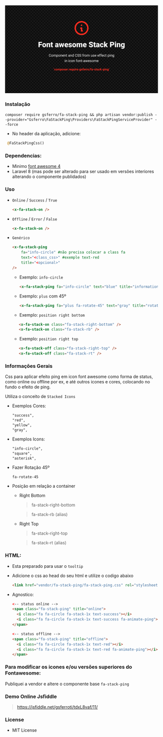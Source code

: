 ![Logo](logo.png)

### Instalação

```composer 
composer require gsferro/fa-stack-ping && php artisan vendor:publish --provider="Gsferro\FaStackPing\Providers\FaStackPingServiceProvider" --force
```

- No header da aplicação, adicione:
```php
 @FaStackPingCss()
```

### Dependencias:

- Minimo [font awesome 4](https://fontawesome.com/v4/)
- Laravel 8 (mas pode ser alterado para ser usado em versões interiores alterando o componente publidados)


### Uso

- `Online` / `Success` / `True`
    ```html
    <x-fa-stack-on />
    ```

- `Offline` / `Error` / `False`
    ```html
    <x-fa-stack-on />
    ```
  
- `Genérico`
    ```html
    <x-fa-stack-ping 
        fa="info-circle" #não precisa colocar a class fa
        text="<class_css>" #exemple text-red 
        title="<opcional>" 
    />
    ```
    - Exemplo: `info-circle`
        ```html
        <x-fa-stack-ping fa="info-circle" text="blue" title="information" />
        ```
    - Exemplo: `plus` com 45º
        ```html
        <x-fa-stack-ping fa="plus fa-rotate-45" text="gray" title="rotate" />
        ```
    - Exemplo: `position right bottom`
     ```html
        <x-fa-stack-on class="fa-stack-right-bottom" />
        <x-fa-stack-on class="fa-stack-rb" />
    ```
    - Exemplo: `position right top`
     ```html
        <x-fa-stack-off class="fa-stack-right-top" />
        <x-fa-stack-off class="fa-stack-rt" />
    ```
### Informações Gerais

Css para aplicar efeito ping em icon font awesome como forma de status, como online ou offline por ex, e até outros icones e cores, colocando no fundo o efeito de ping.

Utiliza o conceito de `Stacked Icons`

- Exemplos Cores:

    ```text
    "success",
    "red",     
    "yellow",  
    "gray",
    ```

- Exemplos Icons:

    ```text
    "info-circle",
    "square",
    "asterisk",
    ```

- Fazer Rotação 45º

    ```text
    fa-rotate-45
    ```
- Posição em relação a container
  - Right Bottom
    > fa-stack-right-bottom
    
    > fa-stack-rb (alias)
  
  - Right Top
    > fa-stack-right-top
    
    > fa-stack-rt (alias)

### HTML:

- Esta preparado para usar o `tooltip`
- Adicione o css ao head do seu html e utilize o codigo abaixo
    ```html
    <link href="vendor/fa-stack-ping/fa-stack-ping.css" rel="stylesheet" type="text/css"> 
    ```
  
- Agnostico:
    ```html
    <-- status online -->
    <span class="fa-stack-ping" title="online">
      <i class="fa fa-circle fa-stack-1x text-success"></i>
      <i class="fa fa-circle fa-stack-1x text-success fa-animate-ping"></i>
    </span>
    ```
    
    ```html
    <-- status offline -->
    <span class="fa-stack-ping" title="offline">
      <i class="fa fa-circle fa-stack-1x text-red"></i>
      <i class="fa fa-circle fa-stack-1x text-red fa-animate-ping"></i>
    </span>
    ```
### Para modificar os icones e/ou versões superiores do Fontawesome: 
  
 Publiquei a vendor e altere o componente base `fa-stack-ping` 
  

### Demo Online Jsfiddle

  > https://jsfiddle.net/gsferroti/tdxL8vaf/11/

### License

- MIT License